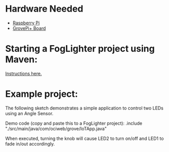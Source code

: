 # Hardware Needed
- [Raspberry Pi](https://www.raspberrypi.org/)
- [GrovePi+ Board](https://www.dexterindustries.com/shop/grovepi-board/)

# Starting a FogLighter project using Maven: 
[Instructions here.](https://github.com/oci-pronghorn/FogLighter/blob/master/README.md)
 
# Example project:
 
The following sketch demonstrates a simple application to control two LEDs using an Angle Sensor.

Demo code (copy and paste this to a FogLighter project):
.include "./src/main/java/com/ociweb/grove/IoTApp.java"

When executed, turning the knob will cause LED2 to turn on/off and LED1 to fade in/out accordingly. 
 
 
 
 
